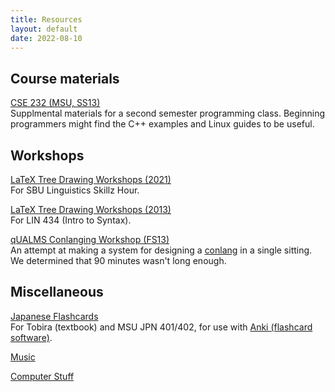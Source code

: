 ```yaml
---
title: Resources
layout: default
date: 2022-08-10
---
```


## Course materials

[CSE 232 (MSU, SS13)](/teaching/cse232)<br/>
Supplmental materials for a second semester programming class. Beginning programmers might find the C++ examples and Linux guides to be useful.

## Workshops

[LaTeX Tree Drawing Workshops (2021)](latex-trees-2021)<br/>
For SBU Linguistics Skillz Hour.

[LaTeX Tree Drawing Workshops (2013)](latex-trees-2013)<br/>
For LIN 434 (Intro to Syntax).

[qUALMS Conlanging Workshop (FS13)](conlanging)<br/>
An attempt at making a system for designing a [conlang](https://en.wikipedia.org/wiki/Constructed_language) in a single sitting. We determined that 90 minutes wasn't long enough.

## Miscellaneous

[Japanese Flashcards](jpn)<br/>
For Tobira (textbook) and MSU JPN 401/402, for use with [Anki (flashcard software)](https://apps.ankiweb.net/).

[Music](music)

[Computer Stuff](computer_stuff)
